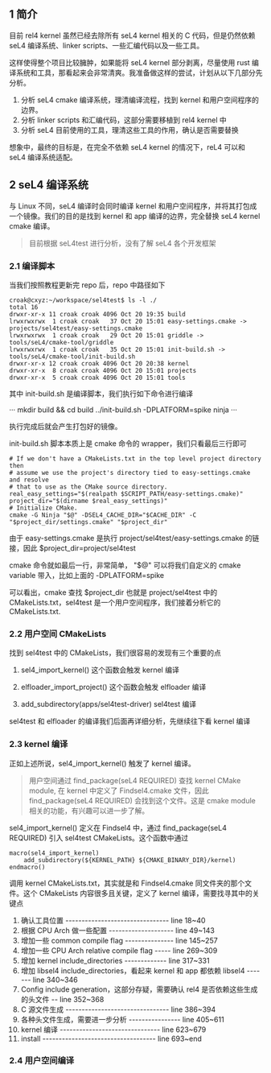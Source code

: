 ## 1 简介

目前 rel4 kernel 虽然已经去除所有 seL4 kernel 相关的 C 代码，但是仍然依赖 seL4 编译系统、linker scripts、一些汇编代码以及一些工具。

这样使得整个项目比较臃肿，如果能将 seL4 kernel 部分剥离，尽量使用 rust 编译系统和工具，那看起来会非常清爽。我准备做这样的尝试，计划从以下几部分先分析。

1. 分析 seL4 cmake 编译系统，理清编译流程，找到 kernel 和用户空间程序的边界。
2. 分析 linker scripts 和汇编代码，这部分需要移植到 rel4 kernel 中
3. 分析 seL4 目前使用的工具，理清这些工具的作用，确认是否需要替换

想象中，最终的目标是，在完全不依赖 seL4 kernel 的情况下，reL4 可以和 seL4 编译系统适配。

## 2 seL4 编译系统

与 Linux 不同，seL4 编译时会同时编译 kernel 和用户空间程序，并将其打包成一个镜像。我们的目的是找到 kernel 和 app 编译的边界，完全替换 seL4 kernel cmake 编译。

> 目前根据 seL4test 进行分析，没有了解 seL4 各个开发框架

### 2.1 编译脚本

当我们按照教程更新完 repo 后，repo 中路径如下

```
croak@cxyz:~/workspace/sel4test$ ls -l ./
total 16
drwxr-xr-x 11 croak croak 4096 Oct 20 19:35 build
lrwxrwxrwx  1 croak croak   37 Oct 20 15:01 easy-settings.cmake -> projects/sel4test/easy-settings.cmake
lrwxrwxrwx  1 croak croak   29 Oct 20 15:01 griddle -> tools/seL4/cmake-tool/griddle
lrwxrwxrwx  1 croak croak   35 Oct 20 15:01 init-build.sh -> tools/seL4/cmake-tool/init-build.sh
drwxr-xr-x 12 croak croak 4096 Oct 20 20:38 kernel
drwxr-xr-x  8 croak croak 4096 Oct 20 15:01 projects
drwxr-xr-x  5 croak croak 4096 Oct 20 15:01 tools
```

其中 init-build.sh 是编译脚本，我们执行如下命令进行编译

···
mkdir build && cd build
../init-build.sh -DPLATFORM=spike
ninja
···

执行完成后就会产生打包好的镜像。

init-build.sh 脚本本质上是 cmake 命令的 wrapper，我们只看最后三行即可

```
# If we don't have a CMakeLists.txt in the top level project directory then
# assume we use the project's directory tied to easy-settings.cmake and resolve
# that to use as the CMake source directory.
real_easy_settings="$(realpath $SCRIPT_PATH/easy-settings.cmake)"
project_dir="$(dirname $real_easy_settings)"
# Initialize CMake.
cmake -G Ninja "$@" -DSEL4_CACHE_DIR="$CACHE_DIR" -C "$project_dir/settings.cmake" "$project_dir"
```

由于 easy-settings.cmake 是执行 project/sel4test/easy-settings.cmake 的链接，因此 $project_dir=project/sel4test

cmake 命令就如最后一行，非常简单， "$@" 可以将我们自定义的 cmake variable 带入，比如上面的 -DPLATFORM=spike

可以看出，cmake 查找 $project_dir 也就是 project/sel4test 中的 CMakeLists.txt，sel4test 是一个用户空间程序，我们接着分析它的 CMakeLists.txt.

### 2.2 用户空间 CMakeLists

找到 sel4test 中的 CMakeLists，我们很容易的发现有三个重要的点

1. sel4_import_kernel()
   这个函数会触发 kernel 编译
   
2. elfloader_import_project()
   这个函数会触发 elfloader 编译
   
3. add_subdirectory(apps/sel4test-driver)
   sel4test 编译

sel4test 和 elfloader 的编译我们后面再详细分析，先继续往下看 kernel 编译

### 2.3 kernel 编译

正如上述所说，sel4_import_kernel() 触发了 kernel 编译。

> 用户空间通过 find_package(seL4 REQUIRED) 查找 kernel CMake module, 在 kernel 中定义了 Findsel4.cmake 文件，因此 find_package(seL4 REQUIRED) 会找到这个文件。这是 cmake module 相关的功能，有兴趣可以进一步了解。

sel4_import_kernel() 定义在 Findsel4 中，通过 find_package(seL4 REQUIRED) 引入 sel4test CMakeLists。这个函数中通过

```
macro(sel4_import_kernel)
    add_subdirectory(${KERNEL_PATH} ${CMAKE_BINARY_DIR}/kernel)
endmacro()
```

调用 kernel CMakeLists.txt，其实就是和 Findsel4.cmake 同文件夹的那个文件。这个 CMakeLists 内容很多且关键，定义了 kernel 编译，需要找寻其中的关键点

1. 确认工具位置 -------------------------------- line 18~40
2. 根据 CPU Arch 做一些配置 -------------------- line 49~143
3. 增加一些 common compile flag --------------- line 145~257
4. 增加一些 CPU Arch relative compile flag ----- line 269~309
5. 增加 kernel include_directories ------------- line 317~331
6. 增加 libsel4 include_directories，看起来 kernel 和 app 都依赖 libsel4 ------- line 340~346
7. Config include generation，这部分存疑，需要确认 rel4 是否依赖这些生成的头文件 -- line 352~368
8. C 源文件生成 -------------------------------- line 386~394
9. 各种头文件生成，需要进一步分析 ---------------- line 405~611
10. kernel 编译 ------------------------------- line 623~679
11. install ----------------------------------- line 693~end

### 2.4 用户空间编译

